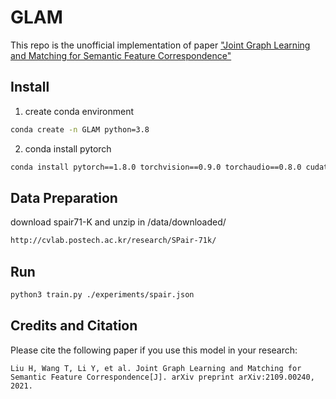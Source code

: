 # GLAM
This repo is the unofficial implementation of paper 
["Joint Graph Learning and Matching for Semantic Feature Correspondence"](https://arxiv.org/abs/2109.00240)

## Install
1. create conda environment
```bash
conda create -n GLAM python=3.8 
```
2. conda install pytorch
```bash
conda install pytorch==1.8.0 torchvision==0.9.0 torchaudio==0.8.0 cudatoolkit=11.1 -c pytorch -c conda-forge
```

## Data Preparation

download spair71-K and unzip in /data/downloaded/ 
```html
http://cvlab.postech.ac.kr/research/SPair-71k/
```
## Run
```bash
python3 train.py ./experiments/spair.json
```
## Credits and Citation
Please cite the following paper if you use this model in your research:
```
Liu H, Wang T, Li Y, et al. Joint Graph Learning and Matching for Semantic Feature Correspondence[J]. arXiv preprint arXiv:2109.00240, 2021.
```